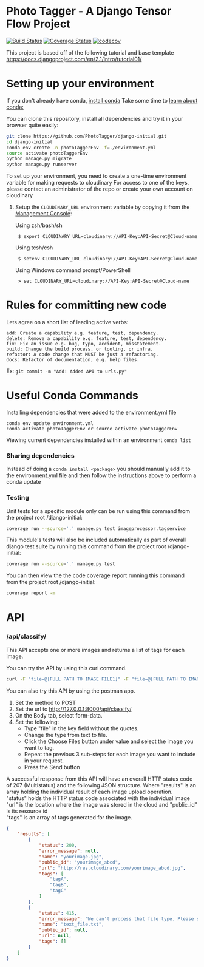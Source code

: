 # Photo Tagger - A Django Tensor Flow Project
[![Build Status](https://travis-ci.org/PhotoTagger/django-initial.svg?branch=master)](https://travis-ci.org/PhotoTagger/django-initial) [![Coverage Status](https://coveralls.io/repos/github/PhotoTagger/django-initial/badge.svg?branch=master)](https://coveralls.io/github/PhotoTagger/django-initial?branch=master) [![codecov](https://codecov.io/gh/PhotoTagger/django-initial/branch/master/graph/badge.svg)](https://codecov.io/gh/PhotoTagger/django-initial)

This project is based off of the following tutorial and base template
https://docs.djangoproject.com/en/2.1/intro/tutorial01/

# Setting up your environment

If you don't already have conda, [install conda](https://conda.io/docs/user-guide/install/macos.html)
Take some time to [learn about conda:](https://medium.freecodecamp.org/why-you-need-python-environments-and-how-to-manage-them-with-conda-85f155f4353c)

You can clone this repository, install all dependencies and try it in your
browser quite easily:

```bash
git clone https://github.com/PhotoTagger/django-initial.git
cd django-initial
conda env create -n photoTaggerEnv -f=./environment.yml
source activate photoTaggerEnv
python manage.py migrate
python manage.py runserver
```

To set up your environment, you need to create a one-time environment variable for making requests to cloudinary
For access to one of the keys, please contact an administrator of the repo or create your own account on cloudinary
1. Setup the `CLOUDINARY_URL` environment variable by copying it from the [Management Console](https://cloudinary.com/console):

    Using zsh/bash/sh

        $ export CLOUDINARY_URL=cloudinary://API-Key:API-Secret@Cloud-name

    Using tcsh/csh

        $ setenv CLOUDINARY_URL cloudinary://API-Key:API-Secret@Cloud-name

    Using Windows command prompt/PowerShell

        > set CLOUDINARY_URL=cloudinary://API-Key:API-Secret@Cloud-name

 
# Rules for committing new code
Lets agree on a short list of leading active verbs:
```
add: Create a capability e.g. feature, test, dependency.
delete: Remove a capability e.g. feature, test, dependency.
fix: Fix an issue e.g. bug, typo, accident, misstatement.
build: Change the build process, or tooling, or infra.
refactor: A code change that MUST be just a refactoring.
docs: Refactor of documentation, e.g. help files.
```

Ex: `git commit -m "Add: Added API to urls.py"`


# Useful Conda Commands

Installing dependencies that were added to the environment.yml file
```
conda env update environment.yml
conda activate photoTaggerEnv or source activate photoTaggerEnv
```
Viewing current dependencies installed within an environment
`conda list`

### Sharing dependencies 

Instead of doing a `conda install <package>` 
you should manually add it to the environment.yml file and
then follow the instructions above to perform a conda update

### Testing

Unit tests for a specific module only can be run using this command from the project root /django-initial:
```bash
coverage run --source='.' manage.py test imageprocessor.tagservice
```

This module's tests will also be included automatically as part of overall django test suite by running this command from the project root /django-initial:
```bash
coverage run --source='.' manage.py test
```

You can then view the the code coverage report running this command from the project root /django-initial:
```bash
coverage report -m
```

# API

### /api/classify/
This API accepts one or more images and returns a list of tags for each image.

You can try the API by using this curl command.
```bash
curl -F "file=@[FULL PATH TO IMAGE FILE1]" -F "file=@[FULL PATH TO IMAGE FILE2]" http://127.0.0.1:8000/api/classify/
```

You can also try this API by using the postman app.
1. Set the method to POST
2. Set the url to http://127.0.0.1:8000/api/classify/
3. On the Body tab, select form-data.
4. Set the following:
   * Type "file" in the key field without the quotes.
   * Change the type from text to file.
   * Click the Choose Files button under value and select the image you want to tag.
   * Repeat the previous 3 sub-steps for each image you want to include in your request.
   * Press the Send button

A successful response from this API will have an overall HTTP status code of 207 (Multistatus) and the following JSON structure. Where "results" is an array holding the individual result of each image upload operation.<br />
"status" holds the HTTP status code associated with the individual image<br />
"url" is the location where the image was stored in the cloud and "public_id" is its resource id<br />
"tags" is an array of tags generated for the image.
```JSON
{
    "results": [
        {
            "status": 200,
            "error_message": null,
            "name": "yourimage.jpg",
            "public_id": "yourimage_abcd",
            "url": "http://res.cloudinary.com/yourimage_abcd.jpg",
            "tags": [
                "tagA",
                "tagB",
                "tagC"
            ]
        },
        {
            "status": 415,
            "error_message": "We can't process that file type. Please submit a different file",
            "name": "text_file.txt",
            "public_id": null,
            "url": null,
            "tags": []
        }
    ]
}
```
